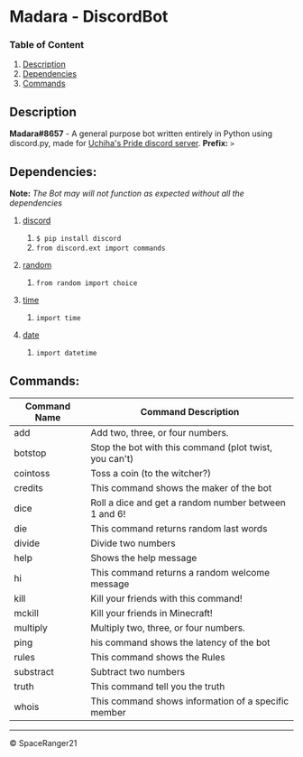 # Madara - DiscordBot

### Table of Content
1. [Description](#description)
1. [Dependencies](#dependencies)
1. [Commands](#commands)

## Description
**Madara#8657** - A general purpose bot written entirely in Python using discord.py, made for [Uchiha's Pride discord server](https://discord.com/invite/7rNeQem4kC). **Prefix:** `>`

## Dependencies:

**Note:** *The Bot may will not function as expected without all the dependencies*
 
1. [discord](https://github.com/Rapptz/discord.py)
    1. `$ pip install discord`
    1. `from discord.ext import commands`
    
1. [random](https://docs.python.org/3/library/random.html)
    1. `from random import choice`
    
1. [time](https://docs.python.org/3/library/time.html)
    1. `import time`
    
1. [date](https://docs.python.org/3/library/datetime.html)
    1. `import datetime`
    
## Commands:

| Command Name | Command Description                                     |
|--------------|---------------------------------------------------------|
| add          | Add two, three, or four numbers.                        |
| botstop      | Stop the bot with this command (plot twist, you can't)  |
| cointoss     | Toss a coin (to the witcher?)                           |
| credits      | This command shows the maker of the bot                 |
| dice         | Roll a dice and get a random number between 1 and 6!    |
| die          | This command returns random last words                  |
| divide       | Divide two numbers                                      |
| help         | Shows the help message                                  |
| hi           | This command returns a random welcome message           |
| kill         | Kill your friends with this command!                    |
| mckill       | Kill your friends in Minecraft!                         |
| multiply     | Multiply two, three, or four numbers.                   |
| ping         | his command shows the latency of the bot                |
| rules        | This command shows the Rules                            |
| substract    | Subtract two numbers                                    |
| truth        | This command tell you the truth                         |
| whois        | This command shows information of a specific member     |

___
© SpaceRanger21